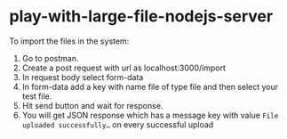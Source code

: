 # play-with-large-file-nodejs-server


To import the files in the system: 
1. Go to postman.
2. Create a post request with url as localhost:3000/import
3. In request body select form-data
4. In form-data add a key with name file of type file and then select your test file.
5. Hit send button and wait for response.
6. You will get JSON response which has a message key with value `File uploaded successfully…` on every successful upload
